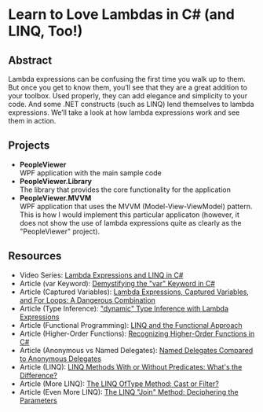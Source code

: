 Learn to Love Lambdas in C# (and LINQ, Too!)
====================================

Abstract  
----------
Lambda expressions can be confusing the first time you walk up to them. But once you get to know them, you’ll see that they are a great addition to your toolbox. Used properly, they can add elegance and simplicity to your code. And some .NET constructs (such as LINQ) lend themselves to lambda expressions. We’ll take a look at how lambda expressions work and see them in action.

Projects
----------
* **PeopleViewer**  
WPF application with the main sample code
* **PeopleViewer.Library**  
The library that provides the core functionality for the application
* **PeopleViewer.MVVM**  
WPF application that uses the MVVM (Model-View-ViewModel) pattern. This is how I would implement this particular applicaton (however, it does not show the use of lambda expressions quite as clearly as the "PeopleViewer" project).

Resources
----------

* Video Series: [Lambda Expressions and LINQ in C#](https://www.youtube.com/playlist?list=PLdbkZkVDyKZU5ZXqp5YP1TS3irQKHZilU)
* Article (var Keyword): [Demystifying the "var" Keyword in C#](http://jeremybytes.blogspot.com/2014/02/demystifying-var-keyword-in-c.html)  
* Article (Captured Variables): [Lambda Expressions, Captured Variables, and For Loops: A Dangerous Combination](http://jeremybytes.blogspot.com/2015/03/lambda-expressions-captured-variables.html)
* Article (Type Inference): ["dynamic" Type Inference with Lambda Expressions](http://jeremybytes.blogspot.com/2014/10/dynamic-type-inference-with-lambda.html)
* Article (Functional Programming): [LINQ and the Functional Approach](http://jeremybytes.blogspot.com/2014/02/linq-and-functional-approach.html)
* Article (Higher-Order Functions): [Recognizing Higher-Order Functions in C#](http://jeremybytes.blogspot.com/2014/06/recognizing-higher-order-function-in-c.html)
* Article (Anonymous vs Named Delegates): [Named Delegates Compared to Anonymous Delegates](http://jeremybytes.blogspot.com/2015/03/named-delegates-compared-to-anonymous.html)
* Article (LINQ): [LINQ Methods With or Without Predicates: What's the Difference?](http://jeremybytes.blogspot.com/2015/02/linq-methods-with-or-without-predicates.html)
* Article (More LINQ): [The LINQ OfType<TResult> Method: Cast or Filter?](http://jeremybytes.blogspot.com/2015/02/the-linq-oftype-method-cast-or-filter.html)
* Article (Even More LINQ): [The LINQ "Join" Method: Deciphering the Parameters](http://jeremybytes.blogspot.com/2015/02/the-linq-join-method-deciphering_25.html)

